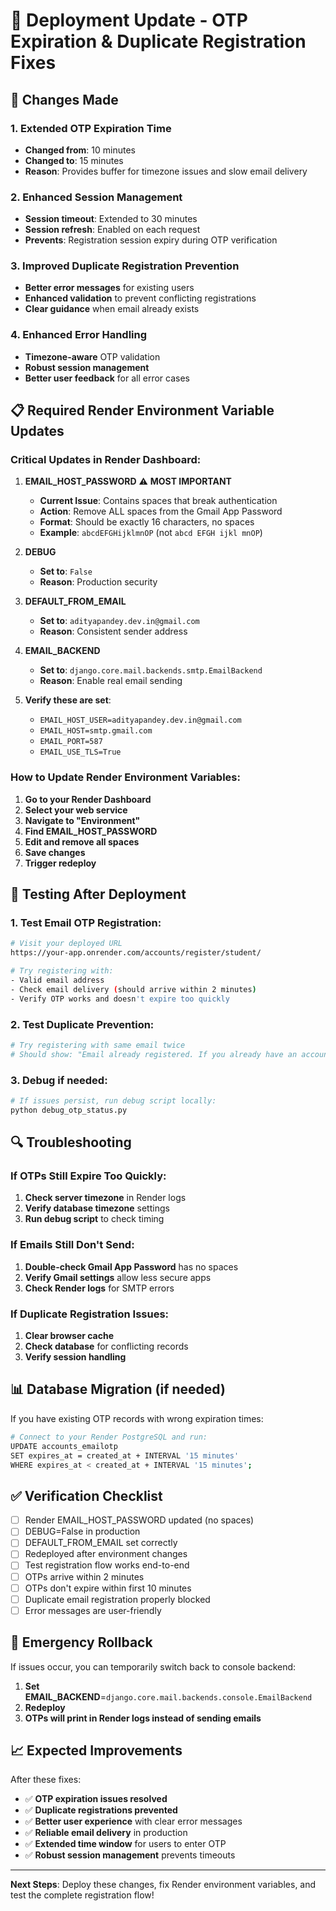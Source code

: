 # 🚀 Deployment Update - OTP Expiration & Duplicate Registration Fixes

## 🔧 Changes Made

### 1. **Extended OTP Expiration Time**
- **Changed from**: 10 minutes
- **Changed to**: 15 minutes  
- **Reason**: Provides buffer for timezone issues and slow email delivery

### 2. **Enhanced Session Management**
- **Session timeout**: Extended to 30 minutes
- **Session refresh**: Enabled on each request
- **Prevents**: Registration session expiry during OTP verification

### 3. **Improved Duplicate Registration Prevention**
- **Better error messages** for existing users
- **Enhanced validation** to prevent conflicting registrations
- **Clear guidance** when email already exists

### 4. **Enhanced Error Handling**
- **Timezone-aware** OTP validation
- **Robust session management**
- **Better user feedback** for all error cases

## 📋 Required Render Environment Variable Updates

### Critical Updates in Render Dashboard:

1. **EMAIL_HOST_PASSWORD** ⚠️ **MOST IMPORTANT**
   - **Current Issue**: Contains spaces that break authentication
   - **Action**: Remove ALL spaces from the Gmail App Password
   - **Format**: Should be exactly 16 characters, no spaces
   - **Example**: `abcdEFGHijklmnOP` (not `abcd EFGH ijkl mnOP`)

2. **DEBUG**
   - **Set to**: `False`
   - **Reason**: Production security

3. **DEFAULT_FROM_EMAIL**
   - **Set to**: `adityapandey.dev.in@gmail.com`
   - **Reason**: Consistent sender address

4. **EMAIL_BACKEND**
   - **Set to**: `django.core.mail.backends.smtp.EmailBackend`
   - **Reason**: Enable real email sending

5. **Verify these are set**:
   - `EMAIL_HOST_USER=adityapandey.dev.in@gmail.com`
   - `EMAIL_HOST=smtp.gmail.com`
   - `EMAIL_PORT=587`
   - `EMAIL_USE_TLS=True`

### How to Update Render Environment Variables:

1. **Go to your Render Dashboard**
2. **Select your web service**
3. **Navigate to "Environment"**
4. **Find EMAIL_HOST_PASSWORD**
5. **Edit and remove all spaces**
6. **Save changes**
7. **Trigger redeploy**

## 🧪 Testing After Deployment

### 1. Test Email OTP Registration:
```bash
# Visit your deployed URL
https://your-app.onrender.com/accounts/register/student/

# Try registering with:
- Valid email address
- Check email delivery (should arrive within 2 minutes)
- Verify OTP works and doesn't expire too quickly
```

### 2. Test Duplicate Prevention:
```bash
# Try registering with same email twice
# Should show: "Email already registered. If you already have an account, please login instead."
```

### 3. Debug if needed:
```bash
# If issues persist, run debug script locally:
python debug_otp_status.py
```

## 🔍 Troubleshooting

### If OTPs Still Expire Too Quickly:
1. **Check server timezone** in Render logs
2. **Verify database timezone** settings
3. **Run debug script** to check timing

### If Emails Still Don't Send:
1. **Double-check Gmail App Password** has no spaces
2. **Verify Gmail settings** allow less secure apps
3. **Check Render logs** for SMTP errors

### If Duplicate Registration Issues:
1. **Clear browser cache**
2. **Check database** for conflicting records
3. **Verify session handling**

## 📊 Database Migration (if needed)

If you have existing OTP records with wrong expiration times:

```bash
# Connect to your Render PostgreSQL and run:
UPDATE accounts_emailotp 
SET expires_at = created_at + INTERVAL '15 minutes' 
WHERE expires_at < created_at + INTERVAL '15 minutes';
```

## ✅ Verification Checklist

- [ ] Render EMAIL_HOST_PASSWORD updated (no spaces)
- [ ] DEBUG=False in production
- [ ] DEFAULT_FROM_EMAIL set correctly
- [ ] Redeployed after environment changes
- [ ] Test registration flow works end-to-end
- [ ] OTPs arrive within 2 minutes
- [ ] OTPs don't expire within first 10 minutes
- [ ] Duplicate email registration properly blocked
- [ ] Error messages are user-friendly

## 🚨 Emergency Rollback

If issues occur, you can temporarily switch back to console backend:

1. **Set EMAIL_BACKEND**=`django.core.mail.backends.console.EmailBackend`
2. **Redeploy**
3. **OTPs will print in Render logs instead of sending emails**

## 📈 Expected Improvements

After these fixes:
- ✅ **OTP expiration issues resolved**
- ✅ **Duplicate registrations prevented**
- ✅ **Better user experience** with clear error messages
- ✅ **Reliable email delivery** in production
- ✅ **Extended time window** for users to enter OTP
- ✅ **Robust session management** prevents timeouts

---

**Next Steps**: Deploy these changes, fix Render environment variables, and test the complete registration flow!
